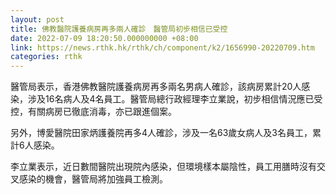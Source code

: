 ```yaml
---
layout: post
title: 佛教醫院護養病房再多兩人確診　醫管局初步相信已受控
date: 2022-07-09 18:20:50.000000000 +08:00
link: https://news.rthk.hk/rthk/ch/component/k2/1656990-20220709.htm
categories: rthk
---
```


醫管局表示，香港佛教醫院護養病房再多兩名男病人確診，該病房累計20人感染，涉及16名病人及4名員工。醫管局總行政經理李立業說，初步相信情況應已受控，有關病房已徹底消毒，亦已跟進個案。

另外，博愛醫院田家炳護養院再多4人確診，涉及一名63歲女病人及3名員工，累計6人感染。

李立業表示，近日數間醫院出現院內感染，但環境樣本屬陰性，員工用膳時沒有交叉感染的機會，醫管局將加強員工檢測。
